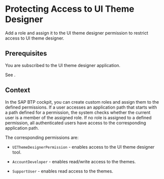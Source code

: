 <!-- copyf98fe1066268405e8c30af68abe6a22f -->

# Protecting Access to UI Theme Designer

Add a role and assign it to the UI theme designer permission to restrict access to UI theme designer.



## Prerequisites

You are subscribed to the UI theme designer application.

See .



## Context

In the SAP BTP cockpit, you can create custom roles and assign them to the defined permissions. If a user accesses an application path that starts with a path defined for a permission, the system checks whether the current user is a member of the assigned role. If no role is assigned to a defined permission, all authenticated users have access to the corresponding application path.

The corresponding permissions are:

-   `UIThemeDesignerPermission` - enables access to the UI theme designer tool.

-   `AccountDeveloper` - enables read/write access to the themes.

-   `SupportUser` - enables read access to the themes.


